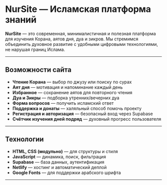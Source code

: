 # NurSite — Исламская платформа знаний

**NurSite** — это современная, минималистичная и полезная платформа для изучения Корана, аятов дня, дуа и зикров. Мы стремимся объединить духовное развитие с удобными цифровыми технологиями, не нарушая границ Ислама.

---

## Возможности сайта

- **Чтение Корана** — выбор по джузу или поиску по сурах
- **Аят дня** — мотивация и напоминание каждый день
- **Избранное** — сохранение аятов для повторного чтения
- **Дуа и Зикры** — подборка утренних/вечерних дуа
- **Форма вопросов** — получить исламский ответ
- **Поддержка и донаты** — халяльный способ помочь проекту
- **Регистрация и авторизация** — безопасный вход через Supabase
- **Счётчик изучения дней подряд** — духовный прогресс пользователя

---

## Технологии

- **HTML, CSS (модульно)** — для структуры и стиля
- **JavaScript** — динамика, поиск, фильтрация
- **Supabase** — база данных, аутентификация
- **Netlify** — хостинг и автоматический деплой
- **Google Fonts** — для поддержки арабского шрифта

--- 